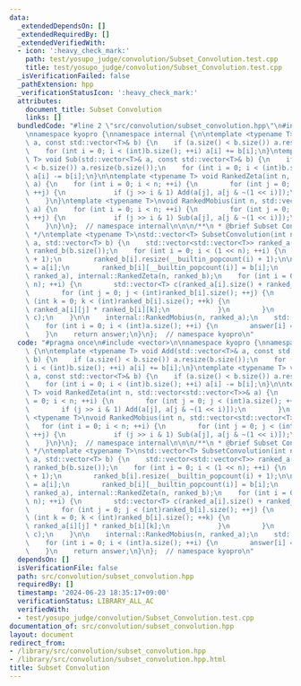 ```yaml
---
data:
  _extendedDependsOn: []
  _extendedRequiredBy: []
  _extendedVerifiedWith:
  - icon: ':heavy_check_mark:'
    path: test/yosupo_judge/convolution/Subset_Convolution.test.cpp
    title: test/yosupo_judge/convolution/Subset_Convolution.test.cpp
  _isVerificationFailed: false
  _pathExtension: hpp
  _verificationStatusIcon: ':heavy_check_mark:'
  attributes:
    document_title: Subset Convolution
    links: []
  bundledCode: "#line 2 \"src/convolution/subset_convolution.hpp\"\n#include <vector>\n\
    \nnamespace kyopro {\nnamespace internal {\n\ntemplate <typename T> void Add(std::vector<T>&\
    \ a, const std::vector<T>& b) {\n    if (a.size() < b.size()) a.resize(b.size());\n\
    \    for (int i = 0; i < (int)b.size(); ++i) a[i] += b[i];\n}\ntemplate <typename\
    \ T> void Sub(std::vector<T>& a, const std::vector<T>& b) {\n    if (a.size()\
    \ < b.size()) a.resize(b.size());\n    for (int i = 0; i < (int)b.size(); ++i)\
    \ a[i] -= b[i];\n}\n\ntemplate <typename T> void RankedZeta(int n, std::vector<std::vector<T>>&\
    \ a) {\n    for (int i = 0; i < n; ++i) {\n        for (int j = 0; j < (int)a.size();\
    \ ++j) {\n            if (j >> i & 1) Add(a[j], a[j & ~(1 << i)]);\n        }\n\
    \    }\n}\ntemplate <typename T>\nvoid RankedMobius(int n, std::vector<std::vector<T>>&\
    \ a) {\n    for (int i = 0; i < n; ++i) {\n        for (int j = 0; j < (int)a.size();\
    \ ++j) {\n            if (j >> i & 1) Sub(a[j], a[j & ~(1 << i)]);\n        }\n\
    \    }\n}\n};  // namespace internal\n\n\n/**\n * @brief Subset Convolution\n\
    \ */\ntemplate <typename T>\nstd::vector<T> SubsetConvolution(int n, std::vector<T>\
    \ a, std::vector<T> b) {\n    std::vector<std::vector<T>> ranked_a(a.size()),\
    \ ranked_b(b.size());\n    for (int i = 0; i < (1 << n); ++i) {\n        ranked_a[i].resize(__builtin_popcount(i)\
    \ + 1);\n        ranked_b[i].resize(__builtin_popcount(i) + 1);\n\n        ranked_a[i][__builtin_popcount(i)]\
    \ = a[i];\n        ranked_b[i][__builtin_popcount(i)] = b[i];\n    }\n\n    internal::RankedZeta(n,\
    \ ranked_a), internal::RankedZeta(n, ranked_b);\n    for (int i = 0; i < (1 <<\
    \ n); ++i) {\n        std::vector<T> c(ranked_a[i].size() + ranked_b[i].size());\n\
    \        for (int j = 0; j < (int)ranked_b[i].size(); ++j) {\n            for\
    \ (int k = 0; k < (int)ranked_b[i].size(); ++k) {\n                c[j + k] +=\
    \ ranked_a[i][j] * ranked_b[i][k];\n            }\n        }\n        swap(ranked_a[i],\
    \ c);\n    }\n\n    internal::RankedMobius(n, ranked_a);\n    std::vector<T> answer(a.size());\n\
    \    for (int i = 0; i < (int)a.size(); ++i) {\n        answer[i] = ranked_a[i][__builtin_popcount(i)];\n\
    \    }\n    return answer;\n}\n};  // namespace kyopro\n"
  code: "#pragma once\n#include <vector>\n\nnamespace kyopro {\nnamespace internal\
    \ {\n\ntemplate <typename T> void Add(std::vector<T>& a, const std::vector<T>&\
    \ b) {\n    if (a.size() < b.size()) a.resize(b.size());\n    for (int i = 0;\
    \ i < (int)b.size(); ++i) a[i] += b[i];\n}\ntemplate <typename T> void Sub(std::vector<T>&\
    \ a, const std::vector<T>& b) {\n    if (a.size() < b.size()) a.resize(b.size());\n\
    \    for (int i = 0; i < (int)b.size(); ++i) a[i] -= b[i];\n}\n\ntemplate <typename\
    \ T> void RankedZeta(int n, std::vector<std::vector<T>>& a) {\n    for (int i\
    \ = 0; i < n; ++i) {\n        for (int j = 0; j < (int)a.size(); ++j) {\n    \
    \        if (j >> i & 1) Add(a[j], a[j & ~(1 << i)]);\n        }\n    }\n}\ntemplate\
    \ <typename T>\nvoid RankedMobius(int n, std::vector<std::vector<T>>& a) {\n \
    \   for (int i = 0; i < n; ++i) {\n        for (int j = 0; j < (int)a.size();\
    \ ++j) {\n            if (j >> i & 1) Sub(a[j], a[j & ~(1 << i)]);\n        }\n\
    \    }\n}\n};  // namespace internal\n\n\n/**\n * @brief Subset Convolution\n\
    \ */\ntemplate <typename T>\nstd::vector<T> SubsetConvolution(int n, std::vector<T>\
    \ a, std::vector<T> b) {\n    std::vector<std::vector<T>> ranked_a(a.size()),\
    \ ranked_b(b.size());\n    for (int i = 0; i < (1 << n); ++i) {\n        ranked_a[i].resize(__builtin_popcount(i)\
    \ + 1);\n        ranked_b[i].resize(__builtin_popcount(i) + 1);\n\n        ranked_a[i][__builtin_popcount(i)]\
    \ = a[i];\n        ranked_b[i][__builtin_popcount(i)] = b[i];\n    }\n\n    internal::RankedZeta(n,\
    \ ranked_a), internal::RankedZeta(n, ranked_b);\n    for (int i = 0; i < (1 <<\
    \ n); ++i) {\n        std::vector<T> c(ranked_a[i].size() + ranked_b[i].size());\n\
    \        for (int j = 0; j < (int)ranked_b[i].size(); ++j) {\n            for\
    \ (int k = 0; k < (int)ranked_b[i].size(); ++k) {\n                c[j + k] +=\
    \ ranked_a[i][j] * ranked_b[i][k];\n            }\n        }\n        swap(ranked_a[i],\
    \ c);\n    }\n\n    internal::RankedMobius(n, ranked_a);\n    std::vector<T> answer(a.size());\n\
    \    for (int i = 0; i < (int)a.size(); ++i) {\n        answer[i] = ranked_a[i][__builtin_popcount(i)];\n\
    \    }\n    return answer;\n}\n};  // namespace kyopro\n"
  dependsOn: []
  isVerificationFile: false
  path: src/convolution/subset_convolution.hpp
  requiredBy: []
  timestamp: '2024-06-23 18:35:17+09:00'
  verificationStatus: LIBRARY_ALL_AC
  verifiedWith:
  - test/yosupo_judge/convolution/Subset_Convolution.test.cpp
documentation_of: src/convolution/subset_convolution.hpp
layout: document
redirect_from:
- /library/src/convolution/subset_convolution.hpp
- /library/src/convolution/subset_convolution.hpp.html
title: Subset Convolution
---
```

